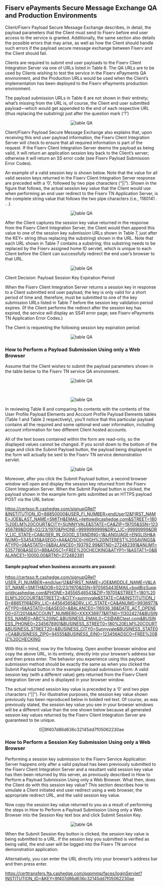 
## Fiserv ePayments Secure Message Exchange QA and Production Environments

Client/Fiserv Payload Secure Message Exchange describes, in detail, the payload parameters that the Client must send to Fiserv before end user access to the service is granted. Additionally, the same section also details the possible errors that may arise, as well as how the Client should handle such errors if the payload secure message exchange between Fiserv and the Client should fail.

Clients are required to submit end user payloads to the Fiserv Client Integration Server via one of URLs listed in Table 6. The QA URLs are to be used by Clients wishing to test the service in the Fiserv ePayments QA environment, and the Production URLs would be used when the Client’s implementation has been deployed to the Fiserv ePayments production environment.

The payload submission URLs in Table 6 are not shown in their entirety; what’s missing from the URL is, of course, the Client end user submitted payload—which would get appended to the end of each respective URL (thus replacing the substring) just after the question mark (‘?’)

<center>

![table QA](../../../assets/images/table-QA.png)

</center>

Client/Fiserv Payload Secure Message Exchange also explains that, upon receiving this end user payload information, the Fiserv Client Integration Server will check to ensure that all required information is part of the request. If the Fiserv Client Integration Server deems the payload as being valid, it will return an application session key back to the Client’s server; otherwise it will return an SS error code (see Fiserv Payload Submission Error Codes).

An example of a valid session key is shown below. Note that the value for all valid session keys returned in the Fiserv Client Integration Server response are preceded with a ‘0’, followed by two pipe characters (“||”). Shown in the figure that follows, the actual session key value that the Client would use when performing an end user redirect to the Fiserv TN Application Server, is the complete string value that follows the two pipe characters (i.e., 1180141 . . .).

<center>

![table QA](../../../assets/images/fundtransfer-QA.png)

</center>

After the Client captures the session key value returned in the response from the Fiserv Client Integration Server, the Client would then append this value to one of the session key submission URLs shown in Table 7, just after the KEY= string (thus replacing the substring) shown in the URL. Note that each URL shown in Table 7 contains a substring; this substring needs to be replaced by the Fiserv assigned home ID servlet, which is unique to each Client before the Client can successfully redirect the end user’s browser to that URL.

<center>

![table QA](../../../assets/images/table-7.png)

</center>

Client Decision: Payload Session Key Expiration Period

When the Fiserv Client Integration Server returns a session key in response to a Client submitted end user payload, the key is only valid for a short period of time and, therefore, must be submitted to one of the key submission URLs listed in Table 7 before the session key validation period expires. (If the Client performs the redirect after the session key has expired, the service will display an SS41 error page; see Fiserv ePayments TN Application Error Codes.)

The Client is requesting the following session key expiration period:

<center>

![table QA](../../../assets/images/table-QA.png)

</center>

### How to Perform a Payload Submission Using only a Web Browser

Assume that the Client wishes to submit the payload parameters shown in the table below to the Fiserv TN service QA environment.

<center>

![table QA](../../../assets/images/table8-QA1.png)

</center>

</br>

<center>

![table QA](../../../assets/images/table8-QA2.png)

</center>

In reviewing Table 8 and comparing its contents with the contents of the User Profile Payload Elements and Account Profile Payload Elements tables (Table 1 and Table 2 respectively), you’ll notice that this particular payload contains all the required and some optional end user information, including account information for two different Client hosted accounts.

All of the text boxes contained within the form are read-only, so the displayed values cannot be changed. If you scroll down to the bottom of the page and click the Submit Payload button, the payload being displayed in the form will actually be sent to the Fiserv TN service demonstration servlet.

<center>

![table QA](../../../assets/images/TN-QA-servlet.png)

</center>

Moreover, after you click the Submit Payload button, a second browser window will open and display the session key returned from the Fiserv Client Integration Server. When the Submit Payload button is clicked, the payload shown in the example form gets submitted as an HTTPS payload POST via the URL below:

https://certsso.ft.cashedge.com/signupGRel?&INSTITUTION_ID=88850000&USER_FI_NUMBER=endUser12&FIRST_NAME=JOE&LAST_NAME=SMITH&EMAIL=jlettow@cashedge.com&STREET=180%20ELM%20COURT&CITY=SUNNYVALE&STATE=CA&ZIP=19705&SSN=123456789&DOB=02/23/1970&PHONE=9999999999&DRV_LIC=99999999&DRV_LIC_STATE=CA&USER_IN_GOOD_STANDING=1&LANGUAGE=ENGLISH&ANUM0=5345435&ASEG0=AA&ADSC0=HIGH%20INTEREST%20SAVINGS&ATYP0=0&ASTAT0=0&BALANCE0=193792.99&RTN0=272482391&ANUM1=5357780&ASEG1=BB&ADSC1=FREE%20CHECKING&ATYP1=1&ASTAT1=0&BALANCE1=10000.00&RTN1=272482391


#### Sample payload when business accounts are passed:


https://certsso.ft.cashedge.com/signupGRel?USER_FI_NUMBER=endUser12&&FIRST_NAME=JOE&MIDDLE_NAME=V&LAST_NAME=SMITH&DOB=02/23/1970&SSN=970565443EMAIL=bodBizSupport@cashedge.com&PHONE=34556546543&ZIP=19705&STREET=180%20ELM%20COURT&STREET2=&CITY=sunnyvale&STATE=CA&INSTITUTION_ID=88851116&DRV_LIC=44564565&DRV_LIC_STATE=CA&ANUM0=9936977&ATYP0=6&ASTAT0=0&ASEG0=&BALANCE0=116936.38&DATE_ACT_OPENED0=07/2014&ACCOUNT_NUMBER0=XXXX36977&RTN0=113024274&BUSINESS_NAME0=ABC%20INC.&BUSINESS_EMAIL0=CS@ABCtest.com&BUSINESS_PHONE0=2345678901&BUSINESS_STREET0=180%20ELM%20COURT&BUSINESS_STREET20=&BUSINESS_CITY0=Sunnyvale&BUSINESS_STATE0=CA&BUSINESS_ZIP0=94555&BUSINESS_EIN0=123456ADSC0=FREE%20BIZ%20CHECKING

With this in mind, now try the following. Open another browser window and copy the above URL, in its entirety, directly into your browser’s address bar and then press enter. The behavior you experience using this payload submission method should be exactly the same as when you clicked the Submit Payload button in the example payload submission form: A valid session key (with a different value) gets returned from the Fiserv Client Integration Server and is displayed in your browser window.

The actual returned session key value is preceded by a ‘0’ and two pipe characters (“||”). For illustrative purposes, the session key value shown previously has been reproduced below in bolded red text. Of course, as was previously stated, the session key value you see in your browser windows will be a different value than the one shown below because all generated session key values returned by the Fiserv Client Integration Server are guaranteed to be unique.

<center>0||9f407d86d636c32145dd7f05062230ae</center>

### How to Perform a Session Key Submission Using only a Web Browser

Performing a session key submission to the Fiserv Service Application Server happens only after a valid payload has been previously submitted to the Fiserv Client Integration Server and a resultant valid session key value has then been returned by this server, as previously described in How to Perform a Payload Submission Using only a Web Browser. What then, does the Client do with this session key value? This section describes how to simulate a Client initiated end user redirect using a web browser, the appropriate redirect URL, and the valid session key value.

Now copy the session key value returned to you as a result of performing the steps in How to Perform a Payload Submission Using only a Web Browser into the Session Key text box and click Submit Session Key.

<center>

![table QA](../../../assets/images/session-key-QA.png)

</center>

When the Submit Session Key button is clicked, the session key value is being submitted to a URL. If the session key you submitted is verified as being valid, the end user will be logged into the Fiserv TN service demonstration application.

Alternatively, you can enter the URL directly into your browser’s address bar and then press enter.

https://certtransfers.fta.cashedge.com/popmmp/faces/loginServlet?INSTITUTION_ID=&KEY=9f407d86d636c32145dd7f05062230ae
